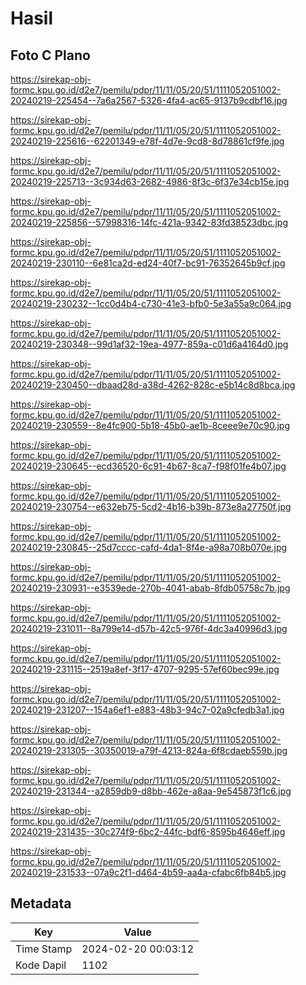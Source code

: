 # Hasil

## Foto C Plano

https://sirekap-obj-formc.kpu.go.id/d2e7/pemilu/pdpr/11/11/05/20/51/1111052051002-20240219-225454--7a6a2567-5326-4fa4-ac65-9137b9cdbf16.jpg

https://sirekap-obj-formc.kpu.go.id/d2e7/pemilu/pdpr/11/11/05/20/51/1111052051002-20240219-225616--62201349-e78f-4d7e-9cd8-8d78861cf9fe.jpg

https://sirekap-obj-formc.kpu.go.id/d2e7/pemilu/pdpr/11/11/05/20/51/1111052051002-20240219-225713--3c934d63-2682-4986-8f3c-6f37e34cb15e.jpg

https://sirekap-obj-formc.kpu.go.id/d2e7/pemilu/pdpr/11/11/05/20/51/1111052051002-20240219-225856--57998316-14fc-421a-9342-83fd38523dbc.jpg

https://sirekap-obj-formc.kpu.go.id/d2e7/pemilu/pdpr/11/11/05/20/51/1111052051002-20240219-230110--6e81ca2d-ed24-40f7-bc91-76352645b9cf.jpg

https://sirekap-obj-formc.kpu.go.id/d2e7/pemilu/pdpr/11/11/05/20/51/1111052051002-20240219-230232--1cc0d4b4-c730-41e3-bfb0-5e3a55a9c064.jpg

https://sirekap-obj-formc.kpu.go.id/d2e7/pemilu/pdpr/11/11/05/20/51/1111052051002-20240219-230348--99d1af32-19ea-4977-859a-c01d6a4164d0.jpg

https://sirekap-obj-formc.kpu.go.id/d2e7/pemilu/pdpr/11/11/05/20/51/1111052051002-20240219-230450--dbaad28d-a38d-4262-828c-e5b14c8d8bca.jpg

https://sirekap-obj-formc.kpu.go.id/d2e7/pemilu/pdpr/11/11/05/20/51/1111052051002-20240219-230559--8e4fc900-5b18-45b0-ae1b-8ceee9e70c90.jpg

https://sirekap-obj-formc.kpu.go.id/d2e7/pemilu/pdpr/11/11/05/20/51/1111052051002-20240219-230645--ecd36520-6c91-4b67-8ca7-f98f01fe4b07.jpg

https://sirekap-obj-formc.kpu.go.id/d2e7/pemilu/pdpr/11/11/05/20/51/1111052051002-20240219-230754--e632eb75-5cd2-4b16-b39b-873e8a27750f.jpg

https://sirekap-obj-formc.kpu.go.id/d2e7/pemilu/pdpr/11/11/05/20/51/1111052051002-20240219-230845--25d7cccc-cafd-4da1-8f4e-a98a708b070e.jpg

https://sirekap-obj-formc.kpu.go.id/d2e7/pemilu/pdpr/11/11/05/20/51/1111052051002-20240219-230931--e3539ede-270b-4041-abab-8fdb05758c7b.jpg

https://sirekap-obj-formc.kpu.go.id/d2e7/pemilu/pdpr/11/11/05/20/51/1111052051002-20240219-231011--8a799e14-d57b-42c5-976f-4dc3a40996d3.jpg

https://sirekap-obj-formc.kpu.go.id/d2e7/pemilu/pdpr/11/11/05/20/51/1111052051002-20240219-231115--2519a8ef-3f17-4707-9295-57ef60bec99e.jpg

https://sirekap-obj-formc.kpu.go.id/d2e7/pemilu/pdpr/11/11/05/20/51/1111052051002-20240219-231207--154a6ef1-e883-48b3-94c7-02a9cfedb3a1.jpg

https://sirekap-obj-formc.kpu.go.id/d2e7/pemilu/pdpr/11/11/05/20/51/1111052051002-20240219-231305--30350019-a79f-4213-824a-6f8cdaeb559b.jpg

https://sirekap-obj-formc.kpu.go.id/d2e7/pemilu/pdpr/11/11/05/20/51/1111052051002-20240219-231344--a2859db9-d8bb-462e-a8aa-9e545873f1c6.jpg

https://sirekap-obj-formc.kpu.go.id/d2e7/pemilu/pdpr/11/11/05/20/51/1111052051002-20240219-231435--30c274f9-6bc2-44fc-bdf6-8595b4646eff.jpg

https://sirekap-obj-formc.kpu.go.id/d2e7/pemilu/pdpr/11/11/05/20/51/1111052051002-20240219-231533--07a9c2f1-d464-4b59-aa4a-cfabc6fb84b5.jpg


## Metadata

| Key        | Value               |
| ---------- | ------------------- |
| Time Stamp | 2024-02-20 00:03:12 |
| Kode Dapil | 1102                |



